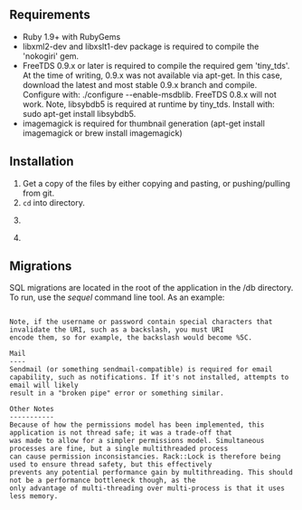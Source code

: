 
Requirements
------------
* Ruby 1.9+ with RubyGems
* libxml2-dev and libxslt1-dev package is required to compile the 'nokogiri' gem.
* FreeTDS 0.9.x or later is required to compile the required gem 'tiny_tds'. At the time of writing, 0.9.x was not
  available via apt-get. In this case, download the latest and most stable 0.9.x branch and compile. Configure with:
  ./configure --enable-msdblib. FreeTDS 0.8.x will not work. Note, libsybdb5 is required at runtime by tiny_tds.
  Install with: sudo apt-get install libsybdb5.
* imagemagick is required for thumbnail generation (apt-get install imagemagick or brew install imagemagick)
  
Installation
------------
1) Get a copy of the files by either copying and pasting, or pushing/pulling from git.
2) `cd` into directory.
3) ```gem install bundler
4) ```bundle install

Migrations
----------
SQL migrations are located in the root of the application in the /db directory. To run, use the _sequel_ command line
tool. As an example:

```sequel -m /db "tinytds://server.trc.local/database?username=username&password=password"

Note, if the username or password contain special characters that invalidate the URI, such as a backslash, you must URI
encode them, so for example, the backslash would become %5C.

Mail
----
Sendmail (or something sendmail-compatible) is required for email capability, such as notifications. If it's not installed, attempts to email will likely
result in a "broken pipe" error or something similar.

Other Notes
-----------
Because of how the permissions model has been implemented, this application is not thread safe; it was a trade-off that
was made to allow for a simpler permissions model. Simultaneous processes are fine, but a single multithreaded process
can cause permission inconsistancies. Rack::Lock is therefore being used to ensure thread safety, but this effectively
prevents any potential performance gain by multithreading. This should not be a performance bottleneck though, as the
only advantage of multi-threading over multi-process is that it uses less memory.